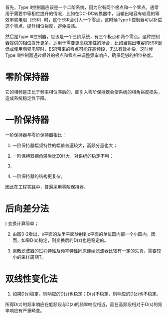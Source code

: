 首先，Type II控制器应该是一个二阶系统，因为它有两个极点和一个零点。通常用于需要中等相位提升的情况，比如在DC-DC转换器中，当输出电容有较高的等效串联电阻（ESR）时，这个ESR会引入一个零点，这时候Type II控制器可以补偿这个零点，提升相位裕度，避免振荡。

然后是Type III控制器，应该是一个三阶系统，有三个极点和两个零点。这种控制器提供的相位提升更多，适用于需要更高稳定性的场合，比如当输出电容的ESR很低或使用陶瓷电容时，ESR带来的零点可能在高频段，无法有效补偿，这时候Type III控制器通过额外的极点和零点来调整频率响应，确保足够的相位裕度。

# 零阶保持器

它的相频是正比于频率相位滞后的，即引入零阶保持器会使系统的相角裕度损失，造成系统稳定性下降。
# 一阶保持器
一阶保持器与零阶保持器相比：

1) 一阶保持器幅频特性的幅值普遍较大，高频分量也大；

2) 一阶保持器相角滞后比ZOH大，对系统的稳定不利；
3) 
4) 一阶保持器的结构更复杂。

因此在工程实践中，普遍采用零阶保持器。

# 后向差分法
) 变换计算简单；

2) 由图3-2看出，s平面的左半平面映射到z平面的单位圆内部一个小圆内，因而，如果D(s)稳定，则变换后的D(z)也是稳定的。

3) 离散滤波器的过程特性及频率特性同原连续滤波器比较有一定的失真，需要较小的采样周期T。
# 双线性变化法

1) 如果D(s)稳定，则响应的D(z)也稳定；D(s)不稳定，则响应的D(z)也不稳定。

所得D(z)的频率响应在低频段与D(z)的频率响应相近，而在高频段相对于D(s)的频率响应有严重畸变。